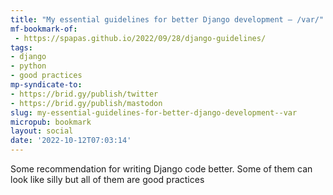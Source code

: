 ```yaml
---
title: "My essential guidelines for better Django development — /var/"
mf-bookmark-of:
 - https://spapas.github.io/2022/09/28/django-guidelines/
tags:
- django
- python
- good practices
mp-syndicate-to:
- https://brid.gy/publish/twitter
- https://brid.gy/publish/mastodon
slug: my-essential-guidelines-for-better-django-development--var
micropub: bookmark
layout: social
date: '2022-10-12T07:03:14'
---
```

Some recommendation for writing Django code better. Some of them can look like silly but all of them are good practices
